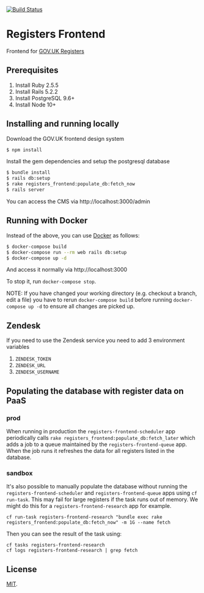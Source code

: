 [![Build Status](https://travis-ci.org/openregister/registers-frontend.svg?branch=master)](https://travis-ci.org/openregister/registers-frontend)

# Registers Frontend

Frontend for [GOV.UK Registers](https://www.registers.service.gov.uk/)

## Prerequisites

1. Install Ruby 2.5.5
2. Install Rails 5.2.2
3. Install PostgreSQL 9.6+
4. Install Node 10+

## Installing and running locally

Download the GOV.UK frontend design system

```bash
$ npm install
```

Install the gem dependencies and setup the postgresql database

```bash
$ bundle install
$ rails db:setup
$ rake registers_frontend:populate_db:fetch_now
$ rails server
```

You can access the CMS via http://localhost:3000/admin

## Running with Docker

Instead of the above, you can use [Docker](https://docs.docker.com) as
follows:

```bash
$ docker-compose build
$ docker-compose run --rm web rails db:setup
$ docker-compose up -d
```

And access it normally via http://localhost:3000

To stop it, run `docker-compose stop`.

NOTE: If you have changed your working directory (e.g. checkout a branch, edit
a file) you have to rerun `docker-compose build` before running
`docker-compose up -d` to ensure all changes are picked up.


## Zendesk

If you need to use the Zendesk service you need to add 3 environment variables

1. `ZENDESK_TOKEN`
2. `ZENDESK_URL`
2. `ZENDESK_USERNAME`

## Populating the database with register data on PaaS

### prod

When running in production the `registers-frontend-scheduler` app periodically calls `rake registers_frontend:populate_db:fetch_later` which adds a job to a queue maintained by the `registers-frontend-queue` app. When the job runs it refreshes the data for all registers listed in the database.  

### sandbox

It's also possible to manually populate the database without running the `registers-frontend-scheduler` and `registers-frontend-queue` apps using `cf run-task`. This may fail for large registers if the task runs out of memory.
We might do this for a `registers-frontend-research` app for example.

```
cf run-task registers-frontend-research "bundle exec rake registers_frontend:populate_db:fetch_now" -m 1G --name fetch
```

Then you can see the result of the task using:

```
cf tasks registers-frontend-research
cf logs registers-frontend-research | grep fetch
```

## License

[MIT](LICENSE.txt).
